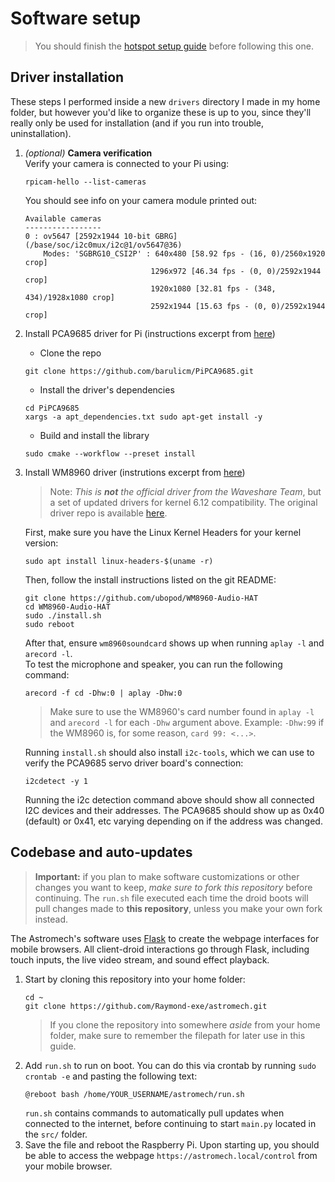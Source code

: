 # Software setup
> You should finish the [hotspot setup guide]() before following this one.

## Driver installation
These steps I performed inside a new `drivers` directory I made in my home folder, but however you'd like to organize these is up to you, since they'll really only be used for installation (and if you run into trouble, uninstallation).

1. *(optional)* **Camera verification**  
    Verify your camera is connected to your Pi using:
    ```
    rpicam-hello --list-cameras
    ```
    You should see info on your camera module printed out:
    ```
    Available cameras
    -----------------
    0 : ov5647 [2592x1944 10-bit GBRG] (/base/soc/i2c0mux/i2c@1/ov5647@36)
        Modes: 'SGBRG10_CSI2P' : 640x480 [58.92 fps - (16, 0)/2560x1920 crop]
                                1296x972 [46.34 fps - (0, 0)/2592x1944 crop]
                                1920x1080 [32.81 fps - (348, 434)/1928x1080 crop]
                                2592x1944 [15.63 fps - (0, 0)/2592x1944 crop]
    ```

2. Install PCA9685 driver for Pi (instructions excerpt from [here](https://github.com/barulicm/PiPCA9685/blob/main/README.md))
      - Clone the repo
      ```
      git clone https://github.com/barulicm/PiPCA9685.git
      ```
      - Install the driver's dependencies
      ```
      cd PiPCA9685
      xargs -a apt_dependencies.txt sudo apt-get install -y
      ```
      - Build and install the library
      ```
      sudo cmake --workflow --preset install
      ```

3. Install WM8960 driver (instrutions excerpt from [here](https://github.com/ubopod/WM8960-Audio-HAT))  
    > Note: *This is **not** the official driver from the Waveshare Team*, but a set of updated drivers for kernel 6.12 compatibility. The original driver repo is available [here](https://github.com/waveshareteam/WM8960-Audio-HAT/).

    First, make sure you have the Linux Kernel Headers for your kernel version:
    ```
    sudo apt install linux-headers-$(uname -r)
    ```
    Then, follow the install instructions listed on the git README:
    ```
    git clone https://github.com/ubopod/WM8960-Audio-HAT
    cd WM8960-Audio-HAT
    sudo ./install.sh
    sudo reboot
    ```
    After that, ensure `wm8960soundcard` shows up when running `aplay -l` and `arecord -l`.  
    To test the microphone and speaker, you can run the following command:
    ```
    arecord -f cd -Dhw:0 | aplay -Dhw:0
    ```
    > Make sure to use the WM8960's card number found in `aplay -l` and `arecord -l` for each `-Dhw` argument above. Example: `-Dhw:99` if the WM8960 is, for some reason, `card 99: <...>`.

    Running `install.sh` should also install `i2c-tools`, which we can use to verify the PCA9685 servo driver board's connection:
    ```
    i2cdetect -y 1
    ```
    Running the i2c detection command above should show all connected I2C devices and their addresses. The PCA9685 should show up as 0x40 (default) or 0x41, etc varying depending on if the address was changed.


## Codebase and auto-updates
> **Important:** if you plan to make software customizations or other changes you want to keep, *make sure to fork this repository* before continuing. The `run.sh` file executed each time the droid boots will pull changes made to **this repository**, unless you make your own fork instead.

The Astromech's software uses [Flask](https://github.com/pallets/flask) to create the webpage interfaces for mobile browsers. All client-droid interactions go through Flask, including touch inputs, the live video stream, and sound effect playback.

1. Start by cloning this repository into your home folder:
    ```
    cd ~
    git clone https://github.com/Raymond-exe/astromech.git
    ```
    > If you clone the repository into somewhere *aside* from your home folder, make sure to remember the filepath for later use in this guide.
2. Add `run.sh` to run on boot. You can do this via crontab by running `sudo crontab -e` and pasting the following text:
    ```
    @reboot bash /home/YOUR_USERNAME/astromech/run.sh
    ```
    `run.sh` contains commands to automatically pull updates when connected to the internet, before continuing to start `main.py` located in the `src/` folder.
3. Save the file and reboot the Raspberry Pi. Upon starting up, you should be able to access the webpage `https://astromech.local/control` from your mobile browser.